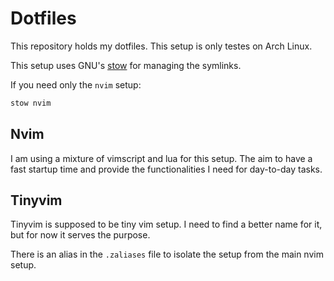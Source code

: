 # Dotfiles

This repository holds my dotfiles. This setup is only testes on Arch Linux.

This setup uses GNU's [stow](https://www.gnu.org/software/stow/) for managing
the symlinks. 

If you need only the `nvim` setup:

```bash
stow nvim
```

## Nvim

I am using a mixture of vimscript and lua for this setup. The aim to have a fast
startup time and provide the functionalities I need for day-to-day tasks. 

## Tinyvim

Tinyvim is supposed to be tiny vim setup. I need to find a better name for it, 
but for now it serves the purpose. 

There is an alias in the `.zaliases` file to isolate the setup from the main 
nvim setup.
